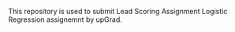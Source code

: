 This repository is used to submit Lead Scoring Assignment Logistic Regression assignemnt by upGrad.
